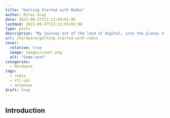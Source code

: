 ```yaml
---
title: "Getting Started with Radio"
author: Myles Gray
date: 2023-09-27T13:13:03+01:00
lastmod: 2023-09-27T13:13:03+01:00
type: posts
description: "My journey out of the land of digital, into the planes of analogue"
url: /hardware/getting-started-with-radio
cover:
  relative: true
  image: images/cover.png
  alt: "Some-text"
categories:
  - Hardware
tags:
  - radio
  - rtl-sdr
  - antennas
draft: true
---
```


## Introduction

